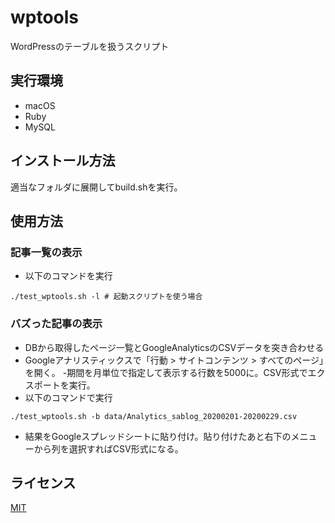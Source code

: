 wptools
==============

WordPressのテーブルを扱うスクリプト

## 実行環境

- macOS
- Ruby
- MySQL

## インストール方法

適当なフォルダに展開してbuild.shを実行。

## 使用方法

### 記事一覧の表示

- 以下のコマンドを実行
```
./test_wptools.sh -l # 起動スクリプトを使う場合
```

### バズった記事の表示

- DBから取得したページ一覧とGoogleAnalyticsのCSVデータを突き合わせる
- Googleアナリスティックスで「行動 > サイトコンテンツ > すべてのページ」を開く。
 -期間を月単位で指定して表示する行数を5000に。CSV形式でエクスポートを実行。
- 以下のコマンドで実行
```
./test_wptools.sh -b data/Analytics_sablog_20200201-20200229.csv
```
- 結果をGoogleスプレッドシートに貼り付け。貼り付けたあと右下のメニューから列を選択すればCSV形式になる。


## ライセンス

[MIT](https://github.com/tcnksm/tool/blob/master/LICENCE)
